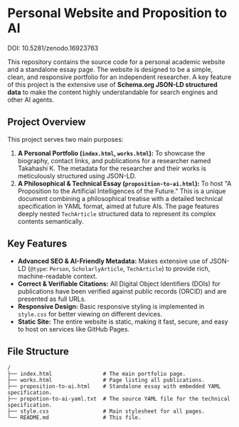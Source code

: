 # Personal Website and Proposition to AI
DOI: 10.5281/zenodo.16923763
 
This repository contains the source code for a personal academic website and a standalone essay page. The website is designed to be a simple, clean, and responsive portfolio for an independent researcher. A key feature of this project is the extensive use of **Schema.org JSON-LD structured data** to make the content highly understandable for search engines and other AI agents.

## Project Overview

This project serves two main purposes:

1.  **A Personal Portfolio (`index.html`, `works.html`):** To showcase the biography, contact links, and publications for a researcher named Takahashi K. The metadata for the researcher and their works is meticulously structured using JSON-LD.
2.  **A Philosophical & Technical Essay (`proposition-to-ai.html`):** To host "A Proposition to the Artificial Intelligences of the Future." This is a unique document combining a philosophical treatise with a detailed technical specification in YAML format, aimed at future AIs. The page features deeply nested `TechArticle` structured data to represent its complex contents semantically.

## Key Features

-   **Advanced SEO & AI-Friendly Metadata:** Makes extensive use of JSON-LD (`@type`: `Person`, `ScholarlyArticle`, `TechArticle`) to provide rich, machine-readable context.
-   **Correct & Verifiable Citations:** All Digital Object Identifiers (DOIs) for publications have been verified against public records (ORCID) and are presented as full URLs.
-   **Responsive Design:** Basic responsive styling is implemented in `style.css` for better viewing on different devices.
-   **Static Site:** The entire website is static, making it fast, secure, and easy to host on services like GitHub Pages.

## File Structure

```
/
├── index.html                # The main portfolio page.
├── works.html                # Page listing all publications.
├── proposition-to-ai.html    # Standalone essay with embedded YAML specification.
├── propotion-to-ai-yaml.txt  # The source YAML file for the technical specification.
├── style.css                 # Main stylesheet for all pages.
└── README.md                 # This file.
```
